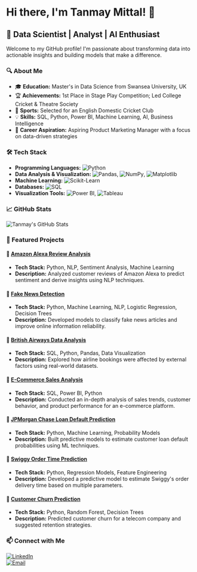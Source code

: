 # Hi there, I'm Tanmay Mittal! 👋  

## 🚀 Data Scientist | Analyst | AI Enthusiast  

Welcome to my GitHub profile! I'm passionate about transforming data into actionable insights and building models that make a difference.  

### 🔍 About Me  
- 🎓 **Education:** Master's in Data Science from Swansea University, UK  
- 🏆 **Achievements:** 1st Place in Stage Play Competition; Led College Cricket & Theatre Society  
- 🏏 **Sports:** Selected for an English Domestic Cricket Club  
- 💡 **Skills:** SQL, Python, Power BI, Machine Learning, AI, Business Intelligence  
- 🎯 **Career Aspiration:** Aspiring Product Marketing Manager with a focus on data-driven strategies  

### 🛠️ Tech Stack  
- **Programming Languages:** ![Python](https://img.shields.io/badge/Python-3776AB?style=flat&logo=python&logoColor=white)  
- **Data Analysis & Visualization:** ![Pandas](https://img.shields.io/badge/Pandas-150458?style=flat&logo=pandas&logoColor=white), ![NumPy](https://img.shields.io/badge/NumPy-013243?style=flat&logo=numpy&logoColor=white), ![Matplotlib](https://img.shields.io/badge/Matplotlib-11557C?style=flat&logo=matplotlib&logoColor=white)  
- **Machine Learning:** ![Scikit-Learn](https://img.shields.io/badge/Scikit--Learn-F7931E?style=flat&logo=scikit-learn&logoColor=white)  
- **Databases:** ![SQL](https://img.shields.io/badge/SQL-4479A1?style=flat&logo=amazon-dynamodb&logoColor=white)  
- **Visualization Tools:** ![Power BI](https://img.shields.io/badge/Power%20BI-F2C811?style=flat&logo=power-bi&logoColor=black), ![Tableau](https://img.shields.io/badge/Tableau-E97627?style=flat&logo=Tableau&logoColor=white)  

### 📈 GitHub Stats  
![Tanmay's GitHub Stats](https://github-readme-stats.vercel.app/api?username=tanmaymit&show_icons=true&theme=radical)  

### 🌟 Featured Projects  

#### 🔹 **[Amazon Alexa Review Analysis](https://github.com/tanmaymit/amazon_alexa_review_system)**  
- **Tech Stack:** Python, NLP, Sentiment Analysis, Machine Learning  
- **Description:** Analyzed customer reviews of Amazon Alexa to predict sentiment and derive insights using NLP techniques.  

#### 🔹 **[Fake News Detection](https://github.com/tanmaymit/Fake-New-Detection)**  
- **Tech Stack:** Python, Machine Learning, NLP, Logistic Regression, Decision Trees  
- **Description:** Developed models to classify fake news articles and improve online information reliability.  

#### 🔹 **[British Airways Data Analysis](https://github.com/tanmaymit/British-Airways-virtual-Data-Science)**  
- **Tech Stack:** SQL, Python, Pandas, Data Visualization  
- **Description:** Explored how airline bookings were affected by external factors using real-world datasets.  

#### 🔹 **[E-Commerce Sales Analysis](https://github.com/tanmaymit/E-Commerce-Sales-Analysis)**  
- **Tech Stack:** SQL, Power BI, Python  
- **Description:** Conducted an in-depth analysis of sales trends, customer behavior, and product performance for an e-commerce platform.  

#### 🔹 **[JPMorgan Chase Loan Default Prediction](https://github.com/tanmaymit/JPMorgan-Quantitative-Research)**  
- **Tech Stack:** Python, Machine Learning, Probability Models  
- **Description:** Built predictive models to estimate customer loan default probabilities using ML techniques.  

#### 🔹 **[Swiggy Order Time Prediction](https://github.com/tanmaymit/Swiggy-Delivery-Time-Prediction)**  
- **Tech Stack:** Python, Regression Models, Feature Engineering  
- **Description:** Developed a predictive model to estimate Swiggy's order delivery time based on multiple parameters.  

#### 🔹 **[Customer Churn Prediction](https://github.com/tanmaymit/Customer-Churn-Prediction)**  
- **Tech Stack:** Python, Random Forest, Decision Trees  
- **Description:** Predicted customer churn for a telecom company and suggested retention strategies.  

### 📫 Connect with Me  
[![LinkedIn](https://img.shields.io/badge/LinkedIn-0077B5?style=flat&logo=linkedin&logoColor=white)](https://www.linkedin.com/in/tanmay-mittal-319746151)  
[![Email](https://img.shields.io/badge/Email-D14836?style=flat&logo=gmail&logoColor=white)](mailto:tanmay10p17@gmail.com)  
